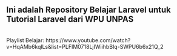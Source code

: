 ## Ini adalah Repository Belajar Laravel untuk Tutorial Laravel dari WPU UNPAS
<br>
Playlist Belajar:
https://www.youtube.com/watch?v=HqAMb6kqlLs&list=PLFIM0718LjIWiihbBIq-SWPU6b6x21Q_2
